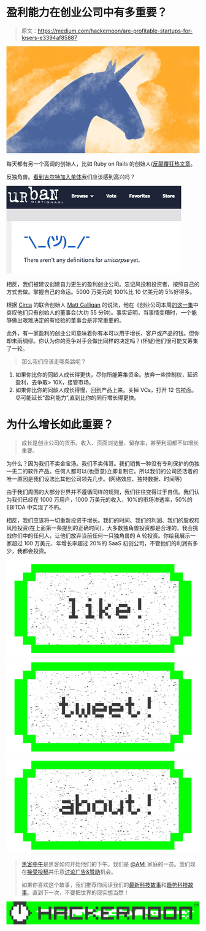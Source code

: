 # 盈利能力在创业公司中有多重要？

> 原文：<https://medium.com/hackernoon/are-profitable-startups-for-losers-e3394af85887>

![](img/ca6e7aa6925aab0253f5e1c285079e71.png)

每天都有另一个高调的创始人，比如 Ruby on Rails 的创始人([反颠覆狂热文章](https://medium.com/u/54bcbf647830#.lkl8rz7zc)。

反独角兽。[看到吉尔特加入单体](http://www.marketwatch.com/story/another-billion-dollar-tech-startup-smacked-by-reality-2015-12-14)我们应该感到高兴吗？

![](img/779905ab33e6f71835dff051da020c20.png)

相反，我们被建议创建自力更生的盈利创业公司。忘记风投和投资者，按照自己的方式去做。掌握自己的命运。5000 万美元的 100%比 10 亿美元的 5%好得多。

根据 [Circa](https://medium.com/u/e5bd2241b388?source=post_page-----e3394af85887--------------------------------) 的联合创始人 [Matt Galligan](https://medium.com/u/9e1633b0e7ad?source=post_page-----e3394af85887--------------------------------) 的说法，他在《创业公司本周[的](https://medium.com/u/ca9aa8cba00a?source=post_page-----e3394af85887--------------------------------)[这一集](http://thisweekinstartups.com/nextbit-futurekitchen-circa-launchmw/)中哀叹他们只有创始人的董事会(大约 55 分钟)。事实证明，当事情变糟时，一个能够做出艰难决定的有经验的董事会是非常重要的。

此外，有一家盈利的创业公司意味着你有本可以用于增长、客户或产品的钱。但你却未雨绸缪。你认为你的竞争对手会做出同样的决定吗？(怀疑)他们很可能又筹集了一轮。

> 那么我们应该走哪条路呢？

1.  如果你比你的同龄人成长得更快，尽你所能筹集资金。放弃一些控制权，延迟盈利，去争取> 10X，接管市场。
2.  如果你比你的同龄人成长得慢，回到产品上来。关掉 VCs，打开 12 包拉面。尽可能延长“盈利能力”,直到比你的同行增长得更快。

# 为什么增长如此重要？

> 成长是创业公司的货币。收入、页面浏览量、留存率，甚至利润都不如增长重要。

为什么？因为我们不卖金宝汤。我们不卖伟哥。我们销售一种没有专利保护的伪独一无二的软件产品。任何人都可以(也愿意)立即复制它。所以我们的公司还活着的唯一原因是我们设法比其他公司领先几步。(网络效应、独特数据、时间等)

由于我们周围的大部分世界并不遵循同样的规则，我们往往变得过于自信。我们认为我们已经在 1000 万用户，1000 万美元的收入，10%的市场渗透率，50%的 EBITDA 中实现了不朽。

相反，我们应该将一切重新投资于增长。我们的时间、我们的利润、我们的股权和风险投资(在上面第一条提到的正确时间)。大多数独角兽投资都是合理的，我会挑战你们中的任何人，让他们放弃当前任何一只独角兽的 A 轮投资。你给我展示一家超过 100 万美元、年增长率超过 20%的 SaaS 初创公司，不管他们的利润有多少，我都会投资。

[![](img/50ef4044ecd4e250b5d50f368b775d38.png)](http://bit.ly/HackernoonFB)[![](img/979d9a46439d5aebbdcdca574e21dc81.png)](https://goo.gl/k7XYbx)[![](img/2930ba6bd2c12218fdbbf7e02c8746ff.png)](https://goo.gl/4ofytp)

> [黑客中午](http://bit.ly/Hackernoon)是黑客如何开始他们的下午。我们是 [@AMI](http://bit.ly/atAMIatAMI) 家庭的一员。我们现在[接受投稿](http://bit.ly/hackernoonsubmission)并乐意[讨论广告&赞助](mailto:partners@amipublications.com)机会。
> 
> 如果你喜欢这个故事，我们推荐你阅读我们的[最新科技故事](http://bit.ly/hackernoonlatestt)和[趋势科技故事](https://hackernoon.com/trending)。直到下一次，不要把世界的现实想当然！

[![](img/be0ca55ba73a573dce11effb2ee80d56.png)](https://goo.gl/Ahtev1)